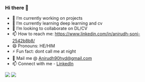 ### Hi there 👋


- 🔭 I’m currently working on projects
- 🌱 I’m currently learning deep learning and cv
- 👯 I’m looking to collaborate on DL/CV
- 📫 How to reach me: https://www.linkedin.com/in/anirudh-soni-2542b8b8/
- 😄 Pronouns: HE/HIM
- ⚡ Fun fact: dont call me at night
- :email: Mail me @ Anirudh90hyd@gmail.com
- 📫 Connect with me - [LinkedIn](https://www.linkedin.com/in/anirudh-soni-2542b8b8/)
<img src ='https://github-readme-stats.vercel.app/api?username=foxstar69&theme=radical&show_icons=true'/>
<img src ='https://github-readme-stats.vercel.app/api/top-langs/?username=foxstar69&theme=radical&show_icons=true'/>

